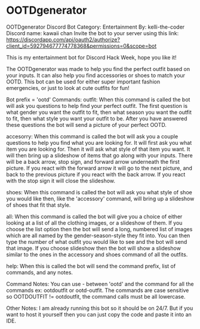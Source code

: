 # OOTDgenerator
OOTDgenerator Discord Bot
Category: Entertainment
By: kelli-the-coder
Discord name: kawaii chan
Invite the bot to your server using this link: https://discordapp.com/api/oauth2/authorize?client_id=592794677774778368&permissions=0&scope=bot

This is my entertainment bot for Discord Hack Week, hope you like it!

The OOTDgenerator was made to help you find the perfect outfit based on your inputs. It can also help you find accessories or shoes to match your OOTD. This bot can be used for either super important fashion emergencies, or just to look at cute outfits for fun! 

Bot prefix = 'ootd'
Commands:
outfit: When this command is called the bot will ask you questions to help find your perfect outfit. The first question is what gender you want the outfit to fit, then what season you want the outfit to fit, then what style you want your outfit to be. After you have answered these questions the bot will send a picture of your perfect OOTD.


accesorry: When this command is called the bot will ask you a couple questions to help you find what you are looking for. It will first ask you what item you are looking for. Then it will ask what style of that item you want. It will then bring up a slideshow of items that go along with your inputs. There will be a back arrow, stop sign, and forward arrow underneath the first picture. If you react with the forward arrow it will go to the next picture, and back to the previous picture if you react with the back arrow. If you react with the stop sign it will close the slideshow.

shoes: When this command is called the bot will ask you what style of shoe you would like then, like the 'accessory' command, will bring up a slideshow of shoes that fit that style.

all: When this command is called the bot will give you a choice of either looking at a list of all the clothing images, or a slideshow of them. If you choose the list option then the bot will send a long, numbered list of images which are all named by the gender-season-style they fit into. You can then type the number of what outfit you would like to see and the bot will send that image. If you choose slideshow then the bot will show a slideshow similar to the ones in the accessory and shoes command of all the outfits.

help: When this is called the bot will send the command prefix, list of commands, and any notes.

Command Notes: You can use - between 'ootd' and the command for all the commands ex: ootdoutfit or ootd-outfit. The commands are case sensitive so OOTDOUTFIT != ootdoutfit, the command calls must be all lowercase.

Other Notes: I am already running this bot so it should be on 24/7. But if you want to host it yourself then you can just copy the code and paste it into an IDE.

